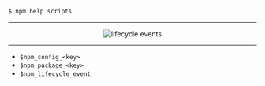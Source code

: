 ```sh
$ npm help scripts
```

---

<p align="center"><img src="https://rawgit.com/pwnn/img/master/fiddle/tooling/npm/npm-scripts.svg?v=0" alt="lifecycle events"></p>

---

- `$npm_config_<key>`
- `$npm_package_<key>`
- `$npm_lifecycle_event`
